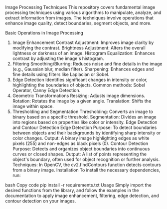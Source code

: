 Image Processing Techniques
This repository covers fundamental image processing techniques using various algorithms to manipulate, analyze, and extract information from images. The techniques involve operations that enhance image quality, detect boundaries, segment objects, and more.

Basic Operations in Image Processing
1. Image Enhancement
Contrast Adjustment: Improves image clarity by modifying the contrast.
Brightness Adjustment: Alters the overall lightness or darkness of an image.
Histogram Equalization: Enhances contrast by adjusting the image's histogram.
2. Filtering
Smoothing/Blurring: Reduces noise and fine details in the image (e.g., Gaussian blur, median filter).
Sharpening: Enhances edges and fine details using filters like Laplacian or Sobel.
3. Edge Detection
Identifies significant changes in intensity or color, highlighting the boundaries of objects.
Common methods: Sobel Operator, Canny Edge Detection.
4. Geometric Transformations
Resizing: Adjusts image dimensions.
Rotation: Rotates the image by a given angle.
Translation: Shifts the image within space.
5. Thresholding and Segmentation
Thresholding: Converts an image to binary based on a specific threshold.
Segmentation: Divides an image into regions based on properties like color or intensity.
Edge Detection and Contour Detection
Edge Detection
Purpose: To detect boundaries between objects and their backgrounds by identifying sharp intensity or color changes.
Output: A binary image highlighting edges as white pixels (255) and non-edges as black pixels (0).
Contour Detection
Purpose: Detects and organizes object boundaries into continuous curves or closed shapes.
Output: A list of points representing the object's boundary, often used for object recognition or further analysis.
Techniques: In OpenCV, the cv2.findContours function detects contours from a binary image.
Installation
To install the necessary dependencies, run:

bash
Copy code
pip install -r requirements.txt
Usage
Simply import the desired functions from the library, and follow the examples in the documentation to apply image enhancement, filtering, edge detection, and contour detection on your images.

